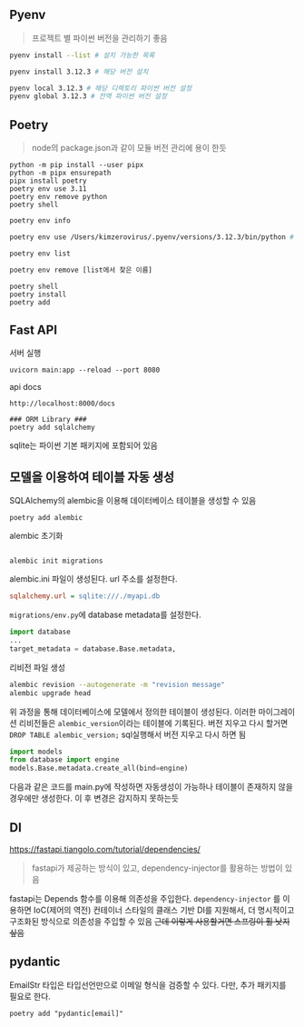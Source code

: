 
## Pyenv
> 프로젝트 별 파이썬 버전을 관리하기 좋음
 
```sh
pyenv install --list # 설치 가능한 목록
```

```sh
pyenv install 3.12.3 # 해당 버전 설치
```

```sh
pyenv local 3.12.3 # 해당 디렉토리 파이썬 버전 설정
pyenv global 3.12.3 # 전역 파이썬 버전 설정
```



## Poetry
> node의 package.json과 같이 모듈 버전 관리에 용이 한듯

```shell
python -m pip install --user pipx
python -m pipx ensurepath
pipx install poetry
poetry env use 3.11
poetry env remove python
poetry shell
```

```sh
poetry env info
```

```sh
poetry env use /Users/kimzerovirus/.pyenv/versions/3.12.3/bin/python # pyenv 사용시 다음과 같은 경로이다.
```

```sh
poetry env list
```

```sh
poetry env remove [list에서 찾은 이름]
```

```shell
poetry shell
poetry install
poetry add
```

## Fast API
서버 실행
```shell
uvicorn main:app --reload --port 8080
```


api docs
```shell
http://localhost:8000/docs
```

```shell
### ORM Library ###
poetry add sqlalchemy
```

sqlite는 파이썬 기본 패키지에 포함되어 있음

## 모델을 이용하여 테이블 자동 생성
SQLAlchemy의 alembic을 이용해 데이터베이스 테이블을 생성할 수 있음
```shell
poetry add alembic
```

alembic 초기화
```shell

alembic init migrations
```
alembic.ini 파일이 생성된다. url 주소를 설정한다.
<br/>
```ini
sqlalchemy.url = sqlite:///./myapi.db
```

`migrations/env.py`에 database metadata를 설정한다. 
```python
import database
...
target_metadata = database.Base.metadata,
```

리비전 파일 생성
```sh
alembic revision --autogenerate -m "revision message"
alembic upgrade head
```
위 과정을 통해 데이터베이스에 모델에서 정의한 테이블이 생성된다.
이러한 마이그레이션 리비전들은 `alembic_version`이라는 테이블에 기록된다.
버전 지우고 다시 할거면 `DROP TABLE alembic_version;` sql실행해서 버전 지우고 다시 하면 됨

```python
import models
from database import engine
models.Base.metadata.create_all(bind=engine)
```
다음과 같은 코드를 main.py에 작성하면 자동생성이 가능하나 테이블이 존재하지 않을 경우에만 생성한다.
이 후 변경은 감지하지 못하는듯

## DI
https://fastapi.tiangolo.com/tutorial/dependencies/

> fastapi가 제공하는 방식이 있고, dependency-injector를 활용하는 방법이 있음

fastapi는 Depends 함수를 이용해 의존성을 주입한다.
`dependency-injector` 를 이용하면 IoC(제어의 역전) 컨테이너 스타일의 클래스 기반 DI를 지원해서, 더 명시적이고 구조화된 방식으로 의존성을 주입할 수 있음
~~근데 이렇게 사용할거면 스프링이 훨 낫지 싶음~~

## pydantic
EmailStr 타입은 타입선언만으로 이메일 형식을 검증할 수 있다. 다만, 추가 패키지를 필요로 한다.
```shell
poetry add "pydantic[email]"
```